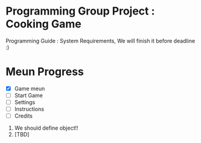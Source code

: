 # Programming Group Project : Cooking Game

Programming Guide : System Requirements, We will finish it before deadline :)
# Meun Progress
- [x] Game meun
- [ ] Start Game 
- [ ] Settings
- [ ] Instructions
- [ ] Credits

1. We should define object!!
2. [TBD]
